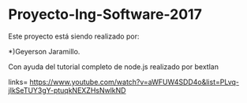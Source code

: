 # Proyecto-Ing-Software-2017

Este proyecto está siendo realizado por: 

*)Geyerson Jaramillo. 

Con ayuda del tutorial completo de node.js realizado por bextlan 

links= https://www.youtube.com/watch?v=aWFUW4SDD4o&list=PLvq-jIkSeTUY3gY-ptuqkNEXZHsNwlkND 




